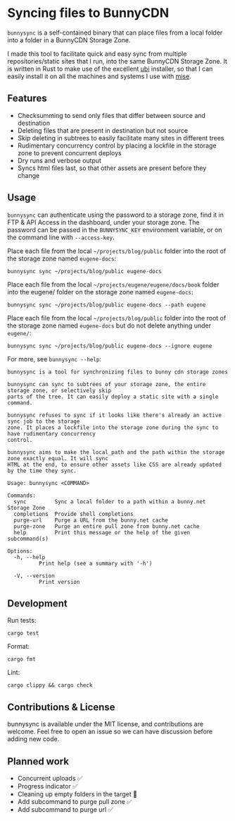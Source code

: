 Syncing files to BunnyCDN
==

`bunnysync` is a self-contained binary that can place files from a local folder into a folder in a BunnyCDN Storage Zone.

I made this tool to facilitate quick and easy sync from multiple repositories/static sites that I run, into the same BunnyCDN Storage Zone. It is written in Rust to make use of the excellent [ubi](https://github.com/houseabsolute/ubi) installer, so that I can easily install it on all the machines and systems I use with [mise](https://mise.jdx.dev/).

## Features

- Checksumming to send only files that differ between source and destination
- Deleting files that are present in destination but not source
- Skip deleting in subtrees to easily facilitate many sites in different trees
- Rudimentary concurrency control by placing a lockfile in the storage zone to prevent concurrent deploys
- Dry runs and verbose output
- Syncs html files last, so that other assets are present before they change

## Usage

`bunnysync` can authenticate using the password to a storage zone, find it in FTP & API Access in the dashboard, under your storage zone. The password can be passed in the `BUNNYSYNC_KEY` environment variable, or on the command line with `--access-key`.

Place each file from the local `~/projects/blog/public` folder into the root of the storage zone named `eugene-docs`:

```shell
bunnysync sync ~/projects/blog/public eugene-docs
```

Place each file from the local `~/projects/eugene/eugene/docs/book` folder into the eugene/ folder on the storage zone named `eugene-docs`:

```shell
bunnysync sync ~/projects/blog/public eugene-docs --path eugene
```

Place each file from the local `~/projects/blog/public` folder into the root of the storage zone named `eugene-docs` but do not delete anything under `eugene/`:

```shell
bunnysync sync ~/projects/blog/public eugene-docs --ignore eugene
```

For more, see `bunnysync --help`:

```
bunnysync is a tool for synchronizing files to bunny cdn storage zones

bunnysync can sync to subtrees of your storage zone, the entire storage zone, or selectively skip
parts of the tree. It can easily deploy a static site with a single command.

bunnysync refuses to sync if it looks like there's already an active sync job to the storage
zone. It places a lockfile into the storage zone during the sync to have rudimentary concurrency
control.

bunnysync aims to make the local_path and the path within the storage zone exactly equal. It will sync
HTML at the end, to ensure other assets like CSS are already updated by the time they sync.

Usage: bunnysync <COMMAND>

Commands:
  sync         Sync a local folder to a path within a bunny.net Storage Zone
  completions  Provide shell completions
  purge-url    Purge a URL from the bunny.net cache
  purge-zone   Purge an entire pull zone from bunny.net cache
  help         Print this message or the help of the given subcommand(s)

Options:
  -h, --help
          Print help (see a summary with '-h')

  -V, --version
          Print version

```

## Development

Run tests:

```shell
cargo test
```

Format:

```shell
cargo fmt
```

Lint:
```shell
cargo clippy && cargo check
```

## Contributions & License

bunnysync is available under the MIT license, and contributions are welcome. Feel free to open an issue so we can have discussion before adding new code.

## Planned work

- Concurrent uploads ✅
- Progress indicator ✅
- Cleaning up empty folders in the target 🤔
- Add subcommand to purge pull zone ✅
- Add subcommand to purge url ✅